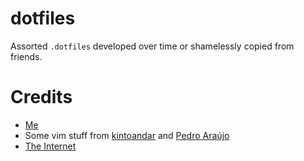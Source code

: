 dotfiles
=================
Assorted `.dotfiles` developed over time or shamelessly copied from friends.

# Credits
- [Me](https://github.com/jvale)
- Some vim stuff from [kintoandar](https://blog.kintoandar.com/) and [Pedro Araújo](https://verynomagic.com)
- [The Internet](http://cdn.instructables.com/FR5/5S2J/G4PBP7TA/FR55S2JG4PBP7TA.MEDIUM.jpg)
